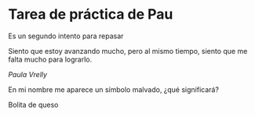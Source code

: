 # Tarea de práctica de Pau
 
 Es un segundo intento para repasar

Siento que estoy avanzando mucho, pero al mismo tiempo, siento que me falta mucho para lograrlo.

*Paula Vrelly*

En mi nombre me aparece un símbolo malvado, ¿qué significará?

Bolita de queso
